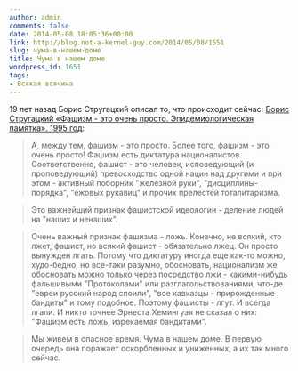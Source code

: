 ```yaml
---
author: admin
comments: false
date: 2014-05-08 18:05:36+00:00
link: http://blog.not-a-kernel-guy.com/2014/05/08/1651
slug: чума-в-нашем-доме
title: Чума в нашем доме
wordpress_id: 1651
tags:
- Всякая всячина
---
```


19 лет назад Борис Стругацкий описал то, что происходит сейчас: [Борис Стругацкий «Фашизм - это очень просто. Эпидемиологическая памятка». 1995 год](http://mi3ch.livejournal.com/2556275.html):

> А, между тем, фашизм - это просто. Более того, фашизм - это очень просто! Фашизм есть диктатура националистов. Соответственно, фашист - это человек, исповедующий (и проповедующий) превосходство одной нации над другими и при этом - активный поборник "железной руки", "дисциплины-порядка", "ежовых рукавиц" и прочих прелестей тоталитаризма.

> Это важнейший признак фашистской идеологии - деление людей на "наших и ненаших".

> Очень важный признак фашизма - ложь. Конечно, не всякий, кто лжет, фашист, но всякий фашист - обязательно лжец. Он просто вынужден лгать. Потому что диктатуру иногда еще как-то можно, худо-бедно, но все-таки разумно, обосновать, национализм же обосновать можно только через посредство лжи - какими-нибудь фальшивыми "Протоколами" или разглагольствованиями, что-де "евреи русский народ споили", "все кавказцы - прирожденные бандиты" и тому подобное. Поэтому фашисты - лгут. И всегда лгали. И никто точнее Эрнеста Хемингуэя не сказал о них: "Фашизм есть ложь, изрекаемая бандитами".

> Мы живем в опасное время. Чума в нашем доме. В первую очередь она поражает оскорбленных и униженных, а их так много сейчас.
